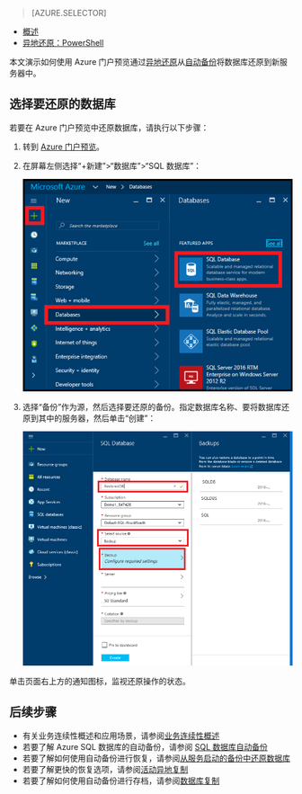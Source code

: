 <properties
    pageTitle="从自动备份还原 Azure SQL 数据库（Azure 门户） | Azure"
    description="从自动备份还原 Azure SQL 数据库（Azure 门户）。"
    services="sql-database"
    documentationcenter=""
    author="stevestein"
    manager="jhubbard"
    editor="" />
<tags
    ms.assetid="62d94085-d7e7-4f08-bb83-404cf866a6c1"
    ms.service="sql-database"
    ms.devlang="NA"
    ms.date="10/18/2016"
    wacn.date="12/19/2016"
	ms.author="sstein"
    ms.workload="NA"
    ms.topic="article"
    ms.tgt_pltfrm="NA" />

> [AZURE.SELECTOR]
- [概述](/documentation/articles/sql-database-recovery-using-backups/#geo-restore)
- [异地还原：PowerShell](/documentation/articles/sql-database-geo-restore-powershell/)


本文演示如何使用 Azure 门户预览通过[异地还原](/documentation/articles/sql-database-recovery-using-backups/#geo-restore)从[自动备份](/documentation/articles/sql-database-automated-backups/)将数据库还原到新服务器中。

## 选择要还原的数据库
若要在 Azure 门户预览中还原数据库，请执行以下步骤：

1. 转到 [Azure 门户预览](https://portal.azure.cn)。
2. 在屏幕左侧选择“+新建”>“数据库”>“SQL 数据库”：
   
   ![还原 Azure SQL 数据库](./media/sql-database-geo-restore-portal/new-sql-database.png)  

3. 选择“备份”作为源，然后选择要还原的备份。指定数据库名称、要将数据库还原到其中的服务器，然后单击“创建”：
   
   ![还原 Azure SQL 数据库](./media/sql-database-geo-restore-portal/geo-restore.png)  


单击页面右上方的通知图标，监视还原操作的状态。

## 后续步骤
- 有关业务连续性概述和应用场景，请参阅[业务连续性概述](/documentation/articles/sql-database-business-continuity/)
- 若要了解 Azure SQL 数据库的自动备份，请参阅 [SQL 数据库自动备份](/documentation/articles/sql-database-automated-backups/)
- 若要了解如何使用自动备份进行恢复，请参阅[从服务启动的备份中还原数据库](/documentation/articles/sql-database-recovery-using-backups/)
- 若要了解更快的恢复选项，请参阅[活动异地复制](/documentation/articles/sql-database-geo-replication-overview/)
- 若要了解如何使用自动备份进行存档，请参阅[数据库复制](/documentation/articles/sql-database-copy/)

<!---HONumber=Mooncake_1212_2016-->